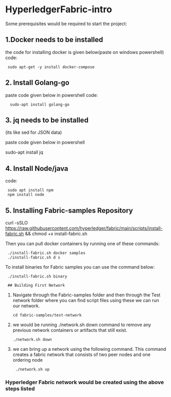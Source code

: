# HyperledgerFabric-intro 
  
 Some prerequisites would be required to start the project: 
  
 ## 1.Docker needs to be installed 
  
 the code for installing docker is given below(paste on windows powershell) 
code:
  
     sudo apt-get -y install docker-compose 
  
 ## 2. Install Golang-go 
  
 paste code given below in powershell 
 code:

      sudo-apt install golang-go 
  
 ## 3. jq needs to be installed 
 (its like sed for JSON data) 
  
 paste code given below in powershell 
  
 sudo-apt install jq 
  
 ## 4. Install Node/java 
 code: 
  
     sudo apt install npm 
     npm install node 
  
 ## 5. Installing Fabric-samples Repository 
  
  curl -sSLO https://raw.githubusercontent.com/hyperledger/fabric/main/scripts/install-fabric.sh && chmod +x install-fabric.sh 
  
 Then you can pull docker containers by running one of these commands: 
  
     ./install-fabric.sh docker samples 
     ./install-fabric.sh d s 
  
  
 To install binaries for Fabric samples you can use the command below: 
  
     ./install-fabric.sh binary 
  
     ## Building First Network 
 1. Navigate through the Fabric-samples folder and then through the Test network folder where you can find script files using these we can run our network. 
  
        cd fabric-samples/test-network 
  
  
 2. we would be running ./network.sh down command to remove any previous network containers or artifacts that still exist.  
  
        ./network.sh down 
  
 3. we can bring up a network using the following command. This command creates a fabric network that consists of two peer nodes and one ordering node 
  
         ./network.sh up 
  
 ###       Hyperledger Fabric network would be created using the above steps listed
